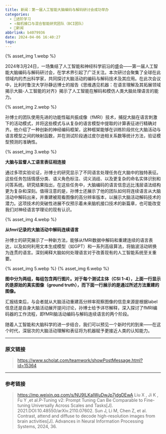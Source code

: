 ```yaml
---
title: 新闻：第一届人工智能大脑编码与解码研讨会成功举办
categories:
  - 🌙进阶学习
  - ⭐脑机接口与混合智能研究团队（BCI团队）
  - 💫新闻
abbrlink: b4079936
date: 2024-04-06 16:40:27
tags:
---
```


{% asset_img 1.webp %}

<!--more-->

2024年3月24日，一场集结了人工智能和神经科学前沿的盛会——第一届人工智能大脑编码与解码研讨会，在学术界引起了广泛关注。本次研讨会聚集了全球在此领域内的杰出科学家，共同探讨大脑活动的编码与解码技术及其应用。在此次会议中，比利时鲁汶大学孙静远博士的报告《思维遇见机器：在语言理解及其拓展领域揭示大脑-人工智能的对齐》揭示了人工智能在解码和模仿人类大脑处理语言的能力。

{% asset_img 2.webp %}

孙博士的团队使用先进的功能性磁共振成像（fMRI）技术，捕捉大脑在语言刺激下的活动模式，并将这些模式与从复杂的语言模型中提取的计算表征进行精确对齐。他介绍了一种创新的神经编码框架，这种框架能够在训练阶段优化大脑活动与语言模型之间的映射函数，并在测试阶段通过皮尔逊相关系数等统计方法，验证模型预测的准确性。

{% asset_img 3.webp %}

**大脑与监督人工语言表征相连接**

通过多项实验论证，孙博士的研究显示了不同语言处理任务在大脑中的独特表征。这些任务包括情感分类、语义角色标注、词义消歧、以及更复杂的命名实体识别和问答系统。研究结果指出，在这些任务中，大脑编码的语言信息远比浅层语法结构更为复杂和深刻。值得注意的是，孙博士还展示了他的团队如何将连续语言从大脑活动中解码出来，并重建被观看图像的高分辨率版本，以展示大脑活动解码技术的潜力。这项技术的突破性进展不仅预示着未来脑机接口技术的新篇章，也可能改变我们对神经语言学理论的现有认识。

{% asset_img 4.webp %}

**从fmri记录的大脑活动中解码连续语言**

孙博士的研究展示了一种新方法，能够从fMRI数据中解码和重建连续的语言表达，以及如何利用文本生成模型（如GPT）和一系列高级算法，将脑波活动转换为连贯的语言。深刻阐释大脑如何处理语言对于改善现有的人工智能系统至关重要。

{% asset_img 5.webp %}
{% asset_img 6.webp %}

**图中分为两组，每组包含两行图片。对于每个测试主体（CSI 1-4），上面一行显示的是原始的真实图像（ground truth），而下面一行展示的是通过所述方法重建的图像。**

汇报结束后，与会者就从大脑活动重建高分辨率观察图像的信息来源是根据label信息还是自身大脑活动展开提问讨论，孙博士给予详尽解释，深入探讨了fMRI编码器的工作流程，即fMRI脑活动编码与解码连续语言的两个阶段。

随着人工智能和大脑科学的进一步结合，我们可以预见一个新时代的到来——在这个时代，深层次的大脑活动理解和表征将为机器赋予更接近人类的认知能力。

***

### 原文链接

> <https://www.scholat.com/teamwork/showPostMessage.html?id=15364>

***

### 参考链接

> <https://mp.weixin.qq.com/s/NU9lLKaIWuDwJp7jdgDEwA>
> Liu X , Ji K , Fu Y ,et al.P-Tuning v2: Prompt Tuning Can Be Comparable to Fine-tuning Universally Across Scales and Tasks[J]. 2021.DOI:10.48550/arXiv.2110.07602.
> Sun J, Li M, Chen Z, et al. Contrast, attend and diffuse to decode high-resolution images from brain activities[J]. Advances in Neural Information Processing Systems, 2024, 36.
